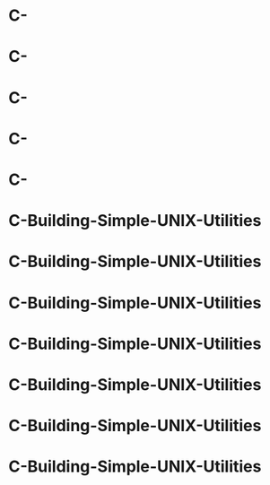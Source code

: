 # C-
# C-
# C-
# C-
# C-
# C-Building-Simple-UNIX-Utilities
# C-Building-Simple-UNIX-Utilities
# C-Building-Simple-UNIX-Utilities
# C-Building-Simple-UNIX-Utilities
# C-Building-Simple-UNIX-Utilities
# C-Building-Simple-UNIX-Utilities
# C-Building-Simple-UNIX-Utilities
